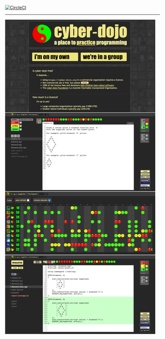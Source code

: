 
[![CircleCI](https://circleci.com/gh/cyber-dojo-languages/image_notifier.svg?style=svg)](https://circleci.com/gh/cyber-dojo-languages/image_notifier)

- - - -

![cyber-dojo.org home page](https://github.com/cyber-dojo/cyber-dojo/blob/master/shared/home_page_snapshot.png)
